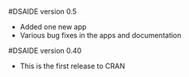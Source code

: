 #DSAIDE version 0.5

* Added one new app
* Various bug fixes in the apps and documentation


#DSAIDE version 0.40

* This is the first release to CRAN